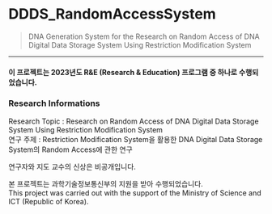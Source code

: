 # DDDS_RandomAccessSystem
> DNA Generation System for the Research on Random Access of DNA Digital Data Storage System Using Restriction Modification System
   
- - -
   
#### 이 프로젝트는 2023년도 R&E (Research & Education) 프로그램 중 하나로 수행되었습니다.   
   
### Research Informations   
Research Topic : Research on Random Access of DNA Digital Data Storage System Using Restriction Modification System   
연구 주제 : Restriction Modification System을 활용한 DNA Digital Data Storage System의 Random Access에 관한 연구   
   
연구자와 지도 교수의 신상은 비공개입니다.    
   
본 프로젝트는 과학기술정보통신부의 지원을 받아 수행되었습니다.   
This project was carried out with the support of the Ministry of Science and ICT (Republic of Korea).   
